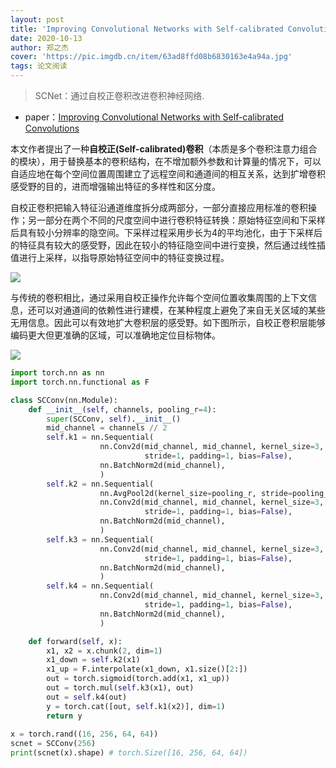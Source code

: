 ```yaml
---
layout: post
title: 'Improving Convolutional Networks with Self-calibrated Convolutions'
date: 2020-10-13
author: 郑之杰
cover: 'https://pic.imgdb.cn/item/63ad8ffd08b6830163e4a94a.jpg'
tags: 论文阅读
---
```


> SCNet：通过自校正卷积改进卷积神经网络.

- paper：[Improving Convolutional Networks with Self-calibrated Convolutions](https://ieeexplore.ieee.org/document/9156634)

本文作者提出了一种**自校正(Self-calibrated)卷积**（本质是多个卷积注意力组合的模块），用于替换基本的卷积结构，在不增加额外参数和计算量的情况下，可以自适应地在每个空间位置周围建立了远程空间和通道间的相互关系，达到扩增卷积感受野的目的，进而增强输出特征的多样性和区分度。

自校正卷积把输入特征沿通道维度拆分成两部分，一部分直接应用标准的卷积操作；另一部分在两个不同的尺度空间中进行卷积特征转换：原始特征空间和下采样后具有较小分辨率的隐空间。下采样过程采用步长为$4$的平均池化，由于下采样后的特征具有较大的感受野，因此在较小的特征隐空间中进行变换，然后通过线性插值进行上采样，以指导原始特征空间中的特征变换过程。

![](https://pic.imgdb.cn/item/63ad903808b6830163e5047d.jpg)

与传统的卷积相比，通过采用自校正操作允许每个空间位置收集周围的上下文信息，还可以对通道间的依赖性进行建模，在某种程度上避免了来自无关区域的某些无用信息。因此可以有效地扩大卷积层的感受野。如下图所示，自校正卷积层能够编码更大但更准确的区域，可以准确地定位目标物体。

![](https://pic.imgdb.cn/item/63ad942a08b6830163eb749d.jpg)

```python
import torch.nn as nn
import torch.nn.functional as F

class SCConv(nn.Module):
    def __init__(self, channels, pooling_r=4):
        super(SCConv, self).__init__()
        mid_channel = channels // 2
        self.k1 = nn.Sequential(
                    nn.Conv2d(mid_channel, mid_channel, kernel_size=3,
                              stride=1, padding=1, bias=False),
                    nn.BatchNorm2d(mid_channel),
                    )
        self.k2 = nn.Sequential(
                    nn.AvgPool2d(kernel_size=pooling_r, stride=pooling_r), 
                    nn.Conv2d(mid_channel, mid_channel, kernel_size=3,
                              stride=1, padding=1, bias=False),
                    nn.BatchNorm2d(mid_channel),
                    )
        self.k3 = nn.Sequential(
                    nn.Conv2d(mid_channel, mid_channel, kernel_size=3,
                              stride=1, padding=1, bias=False),
                    nn.BatchNorm2d(mid_channel),
                    )
        self.k4 = nn.Sequential(
                    nn.Conv2d(mid_channel, mid_channel, kernel_size=3,
                              stride=1, padding=1, bias=False),
                    nn.BatchNorm2d(mid_channel),
                    )

    def forward(self, x):
        x1, x2 = x.chunk(2, dim=1)
        x1_down = self.k2(x1)
        x1_up = F.interpolate(x1_down, x1.size()[2:])
        out = torch.sigmoid(torch.add(x1, x1_up))
        out = torch.mul(self.k3(x1), out)
        out = self.k4(out)
        y = torch.cat([out, self.k1(x2)], dim=1)
        return y
    
x = torch.rand((16, 256, 64, 64))
scnet = SCConv(256)
print(scnet(x).shape) # torch.Size([16, 256, 64, 64])
```